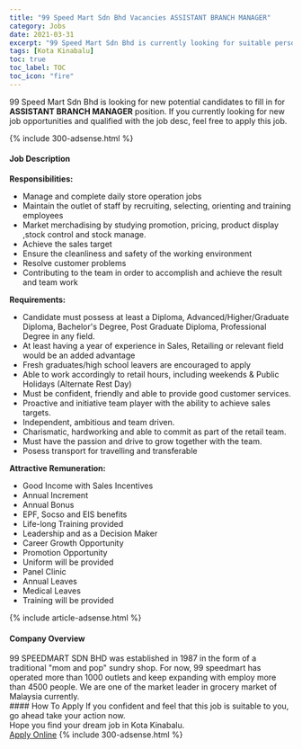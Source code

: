 ```yaml
---
title: "99 Speed Mart Sdn Bhd Vacancies ASSISTANT BRANCH MANAGER" 
category: Jobs 
date: 2021-03-31 
excerpt: "99 Speed Mart Sdn Bhd is currently looking for suitable person to fill in the ASSISTANT BRANCH MANAGER which based in Kota Kinabalu" 
tags: [Kota Kinabalu] 
toc: true 
toc_label: TOC 
toc_icon: "fire" 
--- 
```


<p>99 Speed Mart Sdn Bhd is looking for new potential candidates to fill in for <b>ASSISTANT BRANCH MANAGER</b> position. If you currently looking for new job opportunities and qualified with the job desc, feel free to apply this job.
</p>{% include 300-adsense.html %} 
<div><div><h4>Job Description</h4></div><div><div><span><div><p><strong>Responsibilities:</strong></p><ul><li>Manage and complete daily store operation jobs</li><li>Maintain the outlet of staff by recruiting, selecting, orienting and training employees</li><li>Market merchadising by studying promotion, pricing, product display ,stock control and stock manage.</li><li>Achieve the sales target</li><li>Ensure the cleanliness and safety of the working environment</li><li>Resolve customer problems</li><li>Contributing to the team in order to accomplish and achieve the result and team work</li></ul><p><strong>Requirements:</strong></p><ul><li>Candidate must possess at least a Diploma, Advanced/Higher/Graduate Diploma, Bachelor's Degree, Post Graduate Diploma, Professional Degree in any field.</li><li>At least having a year of experience in Sales, Retailing or relevant field would be an added advantage</li><li>Fresh graduates/high school leavers are encouraged to apply</li><li>Able to work accordingly to retail hours, including weekends &amp; Public Holidays (Alternate Rest Day)</li><li>Must be confident, friendly and able to provide good customer services.</li><li>Proactive and initiative team player with the ability to achieve sales targets.</li><li>Independent, ambitious and team driven.</li><li>Charismatic, hardworking and able to commit as part of the retail team.</li><li>Must have the passion and drive to grow together with the team.</li><li>Posess transport for travelling and transferable</li></ul><p><strong>Attractive Remuneration:</strong></p><ul><li>Good Income with Sales Incentives</li><li>Annual Increment</li><li>Annual Bonus</li><li>EPF, Socso and EIS benefits</li><li>Life-long Training provided</li><li>Leadership and as a Decision Maker</li><li>Career Growth Opportunity</li><li>Promotion Opportunity</li><li>Uniform will be provided</li><li>Panel Clinic</li><li>Annual Leaves</li><li>Medical Leaves</li><li>Training will be provided</li></ul></div></span></div></div></div> 
{% include article-adsense.html %} 
<div><div><h4>Company Overview</h4></div><div><div><span><div><div>99 SPEEDMART SDN BHD was established in 1987 in the form of a traditional "mom and pop" sundry shop. For now, 99 speedmart has operated more than 1000 outlets and keep expanding with employ more than 4500 people. We are one of the market leader in grocery market of Malaysia currently.</div></div></span></div></div></div> 
#### How To Apply 
If you confident and feel that this job is suitable to you, go ahead take your action now. <br/> 
Hope you find your dream job in Kota Kinabalu. <br/> 
<a href="https://www.jobstreet.com.my/en/job/assistant-branch-manager-4521228?jobId=jobstreet-my-job-4521228&" class="btn btn--info" target="_blank" rel="nofollow noopenner">Apply Online</a> 
{% include 300-adsense.html %} 